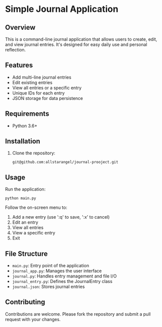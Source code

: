 # Simple Journal Application

## Overview
This is a command-line journal application that allows users to create, edit, and view journal entries. It's designed for easy daily use and personal reflection.

## Features
- Add multi-line journal entries
- Edit existing entries
- View all entries or a specific entry
- Unique IDs for each entry
- JSON storage for data persistence

## Requirements
- Python 3.6+

## Installation
1. Clone the repository:
   ```
   git@github.com:allstarangel/journal-prooject.git
   ```

## Usage
Run the application:
```
python main.py
```

Follow the on-screen menu to:
1. Add a new entry (use ':q' to save, ':x' to cancel)
2. Edit an entry
3. View all entries
4. View a specific entry
5. Exit

## File Structure
- `main.py`: Entry point of the application
- `journal_app.py`: Manages the user interface
- `journal.py`: Handles entry management and file I/O
- `journal_entry.py`: Defines the JournalEntry class
- `journal.json`: Stores journal entries

## Contributing
Contributions are welcome. Please fork the repository and submit a pull request with your changes.
